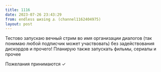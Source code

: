 ```yaml
---
title: 1116
date: 2023-07-26 23:43:29
from: endless шизing ⍼ (channel1162404975)
layout: post
---
```


Тестово запускаю вечный стрим во имя организации диалогов (так понимаю любой подписчик может участвовать) без задействования дискордов и прочего! Планирую также запускать фильмы, сериалы и прочее


Пожелания принимаются ✓
